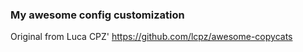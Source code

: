 ### My awesome config customization

Original from Luca CPZ' https://github.com/lcpz/awesome-copycats
